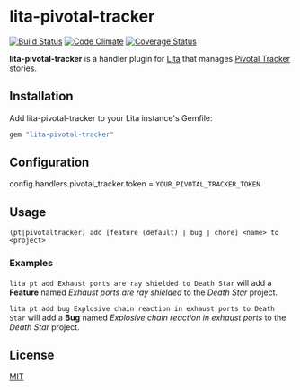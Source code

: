 # lita-pivotal-tracker

[![Build Status](https://travis-ci.org/martytrzpit/lita-pivotal-tracker.png?branch=master)](https://travis-ci.org/martytrzpit/lita-pivotal-tracker)
[![Code Climate](https://codeclimate.com/github/martytrzpit/lita-pivotal-tracker.png)](https://codeclimate.com/github/martytrzpit/lita-pivotal-tracker)
[![Coverage Status](https://coveralls.io/repos/martytrzpit/lita-pivotal-tracker/badge.png)](https://coveralls.io/r/martytrzpit/lita-pivotal-tracker)

**lita-pivotal-tracker** is a handler plugin for [Lita](https://www.lita.io/) that manages [Pivotal Tracker](https://www.pivotaltracker.com/) stories.

## Installation

Add lita-pivotal-tracker to your Lita instance's Gemfile:

``` ruby
gem "lita-pivotal-tracker"
```

## Configuration

config.handlers.pivotal_tracker.token = `YOUR_PIVOTAL_TRACKER_TOKEN`

## Usage

`(pt|pivotaltracker) add [feature (default) | bug | chore] <name> to <project>`

### Examples

`lita pt add Exhaust ports are ray shielded to Death Star` will add a __Feature__ named _Exhaust ports are ray shielded_ to the _Death Star_ project.

`lita pt add bug Explosive chain reaction in exhaust ports to Death Star` will add a __Bug__ named _Explosive chain reaction in exhaust ports_ to the _Death Star_ project.

## License

[MIT](http://opensource.org/licenses/MIT)
